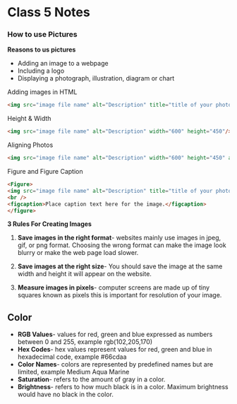 # Class 5 Notes

### How to use Pictures

**Reasons to us pictures**
- Adding an image to a webpage
- Including a logo
- Displaying a photograph, illustration, diagram or chart

Adding images in HTML
```html
<img src="image file name" alt="Description" title="title of your photo"/>
```

Height & Width
```html
<img src="image file name" alt="Description" width="600" height="450"/>
```

Aligning Photos
```html
<img src="image file name" alt="Description" width="600" height="450" align="left, right, top, middle or bottom>
```

Figure and Figure Caption
```html
<Figure>
<img src="image file name" alt="Description" title="title of your photo"/>
<br />
<figcaption>Place caption text here for the image.</figcaption>
</figure>
```



**3 Rules For Creating Images**

1. **Save images in the right format**- websites mainly use images in jpeg, gif, or png format. Choosing the wrong format can make the image look blurry or make the web page load slower.

2. **Save images at the right size**- You should save the image at the same width and height it will appear on the website.

3. **Measure images in pixels**- computer screens are made up of tiny squares known as pixels this is important for resolution of your image.

## Color

- **RGB Values**- values for red, green and blue expressed as numbers between 0 and 255, example rgb(102,205,170)
- **Hex Codes**- hex values represent values for red, green and blue in hexadecimal code, example #66cdaa
- **Color Names**- colors are represented by predefined names but are limited, example Medium Aqua Marine
- **Saturation**- refers to the amount of gray in a color.
- **Brightness**- refers to how much black is in a color. Maximum brightness would have no black in the color.
